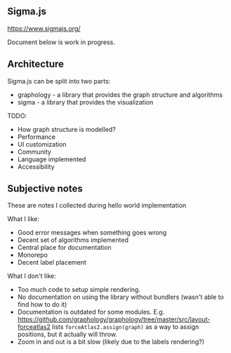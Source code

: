 ## Sigma.js

https://www.sigmajs.org/

Document below is work in progress.

## Architecture

Sigma.js can be split into two parts:

* graphology - a library that provides the graph structure and algorithms
* sigma - a library that provides the visualization


TODO: 
* How graph structure is modelled?
* Performance
* UI customization
* Community 
* Language implemented
* Accessibility

## Subjective notes

These are notes I collected during hello world implementation

What I like:

* Good error messages when something goes wrong
* Decent set of algorithms implemented
* Central place for documentation
* Monorepo
* Decent label placement

What I don't like:

* Too much code to setup simple rendering.
* No documentation on using the library without bundlers (wasn't able to find how to do it)
* Documentation is outdated for some modules. E.g. https://github.com/graphology/graphology/tree/master/src/layout-forceatlas2
lists `forceAtlas2.assign(graph)` as a way to assign positions, but it actually will throw. 
* Zoom in and out is a bit slow (likely due to the labels rendering?)

